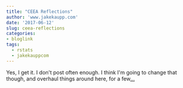 ```yaml
---
title: "CEEA Reflections"
author: 'www.jakekaupp.com'
date: '2017-06-12'
slug: ceea-reflections
categories:
- bloglink
tags:
  - rstats
  - jakekauppcom
---
```


Yes, I get it. I don't post often enough. I think I'm going to change that though, and overhaul things around here, for a few[... <i class="fas fa-external-link-alt"></i>](http://www.jakekaupp.com/post/content/post/2017-06-12-ceea2017/)

